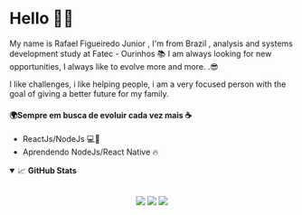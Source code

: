 # Hello 👋🏼
My name is Rafael Figueiredo Junior , I'm from Brazil , analysis and systems development study at Fatec - Ourinhos 📚 I am always looking for new opportunities, I always like to evolve more and more. .😎

I like challenges, i like helping people, i am a very focused person with the goal of giving a better future for my family.

#### 🌍Sempre em busca de evoluir cada vez mais ☕

- ReactJs/NodeJs  💻💓
- Aprendendo NodeJs/React Native 🔥



<details open>
  <summary>📈 <b>GitHub Stats</b></summary>
  <br>
  <p align="center">
  <img src="https://github-readme-stats.vercel.app/api?username=RafaelFigueiredo2203&show_icons=true&hide=contribs,prs&cache_seconds=86400&theme=react"/>

  <img src="https://github-readme-stats.vercel.app/api/top-langs/?username=RafaelFigueiredo2203&layout=compact&theme=dark">
      <img src="https://github-readme-stats.vercel.app/api/top-langs/?username=RafaelFigueiredo2203&layout=compact&theme=dark">
     
  </p>

</details>
